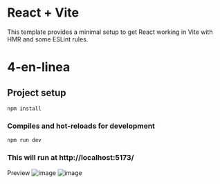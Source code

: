 # React + Vite

This template provides a minimal setup to get React working in Vite with HMR and some ESLint rules.

# 4-en-linea

## Project setup
```
npm install
```

### Compiles and hot-reloads for development
```
npm run dev
```

### This will run at http://localhost:5173/

Preview
![image](https://github.com/JanoM2/4-en-linea/assets/78227130/0349369b-0f8a-4c52-b065-88486953e8ac)
![image](https://github.com/JanoM2/4-en-linea/assets/78227130/1b3d9d38-90c5-47c0-bec7-d77be343cd20)
